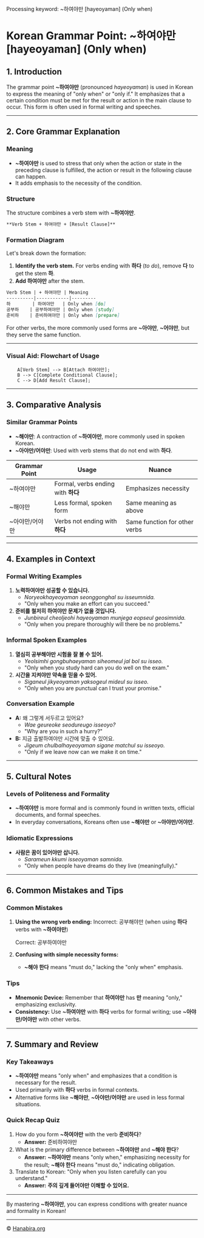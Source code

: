 Processing keyword: ~하여야만 [hayeoyaman] (Only when)
# Korean Grammar Point: ~하여야만 [hayeoyaman] (Only when)

## 1. Introduction
The grammar point **~하여야만** (pronounced *hayeoyaman*) is used in Korean to express the meaning of "only when" or "only if." It emphasizes that a certain condition must be met for the result or action in the main clause to occur. This form is often used in formal writing and speeches.

---
## 2. Core Grammar Explanation
### Meaning
- **~하여야만** is used to stress that only when the action or state in the preceding clause is fulfilled, the action or result in the following clause can happen.
- It adds emphasis to the necessity of the condition.
### Structure
The structure combines a verb stem with **~하여야만**.
```markdown
**Verb Stem + 하여야만 + [Result Clause]**
```
### Formation Diagram
Let's break down the formation:
1. **Identify the verb stem.** For verbs ending with **하다** (*to do*), remove **다** to get the stem **하**.
2. **Add 하여야만** after the stem.
```markdown
Verb Stem | + 하여야만 | Meaning
----------|------------|---------
하        | 하여야만   | Only when [do]
공부하    | 공부하여야만 | Only when [study]
준비하    | 준비하여야만 | Only when [prepare]
```
For other verbs, the more commonly used forms are **~아야만**, **~어야만**, but they serve the same function.

---
### Visual Aid: Flowchart of Usage
```
    A[Verb Stem] --> B[Attach 하여야만];
    B --> C[Complete Conditional Clause];
    C --> D[Add Result Clause];
```
---
## 3. Comparative Analysis
### Similar Grammar Points
- **~해야만**: A contraction of **~하여야만**, more commonly used in spoken Korean.
- **~아야만/어야만**: Used with verb stems that do not end with **하다**.

| Grammar Point | Usage                            | Nuance                    |
|---------------|----------------------------------|---------------------------|
| ~하여야만      | Formal, verbs ending with **하다** | Emphasizes necessity      |
| ~해야만        | Less formal, spoken form          | Same meaning as above     |
| ~아야만/어야만 | Verbs not ending with **하다**     | Same function for other verbs |

---
## 4. Examples in Context
### Formal Writing Examples
1. **노력하여야만 성공할 수 있습니다.**
   - *Noryeokhayeoyaman seonggonghal su isseumnida.*
   - "Only when you make an effort can you succeed."
2. **준비를 철저히 하여야만 문제가 없을 것입니다.**
   - *Junbireul cheoljeohi hayeoyaman munjega eopseul geosimnida.*
   - "Only when you prepare thoroughly will there be no problems."
### Informal Spoken Examples
1. **열심히 공부해야만 시험을 잘 볼 수 있어.**
   - *Yeolsimhi gongbuhaeyaman siheomeul jal bol su isseo.*
   - "Only when you study hard can you do well on the exam."
2. **시간을 지켜야만 약속을 믿을 수 있어.**
   - *Siganeul jikyeoyaman yaksogeul mideul su isseo.*
   - "Only when you are punctual can I trust your promise."
### Conversation Example
- **A:** 왜 그렇게 서두르고 있어요?
  - *Wae geureoke seodureugo isseoyo?*
  - "Why are you in such a hurry?"
- **B:** 지금 출발하여야만 시간에 맞출 수 있어요.
  - *Jigeum chulbalhayeoyaman sigane matchul su isseoyo.*
  - "Only if we leave now can we make it on time."
---
## 5. Cultural Notes
### Levels of Politeness and Formality
- **~하여야만** is more formal and is commonly found in written texts, official documents, and formal speeches.
- In everyday conversations, Koreans often use **~해야만** or **~아야만/어야만**.
### Idiomatic Expressions
- **사람은 꿈이 있어야만 삽니다.**
  - *Sarameun kkumi isseoyaman samnida.*
  - "Only when people have dreams do they live (meaningfully)."
---
## 6. Common Mistakes and Tips
### Common Mistakes
1. **Using the wrong verb ending:**
   Incorrect: 공부해야만 (when using **하다** verbs with **~하여야만**)
   
   Correct: 공부하여야만
2. **Confusing with simple necessity forms:**
   - **~해야 한다** means "must do," lacking the "only when" emphasis.
### Tips
- **Mnemonic Device:** Remember that **하여야만** has **만** meaning "only," emphasizing exclusivity.
- **Consistency:** Use **~하여야만** with **하다** verbs for formal writing; use **~아야만/어야만** with other verbs.
---
## 7. Summary and Review
### Key Takeaways
- **~하여야만** means "only when" and emphasizes that a condition is necessary for the result.
- Used primarily with **하다** verbs in formal contexts.
- Alternative forms like **~해야만**, **~아야만/어야만** are used in less formal situations.
### Quick Recap Quiz
1. How do you form **~하여야만** with the verb **준비하다**?
   - **Answer:** 준비하여야만
2. What is the primary difference between **~하여야만** and **~해야 한다**?
   - **Answer:** **~하여야만** means "only when," emphasizing necessity for the result; **~해야 한다** means "must do," indicating obligation.
3. Translate to Korean: "Only when you listen carefully can you understand."
   - **Answer:** **주의 깊게 들어야만 이해할 수 있어요.**
---
By mastering **~하여야만**, you can express conditions with greater nuance and formality in Korean!

---
© [Hanabira.org](https://hanabira.org)
